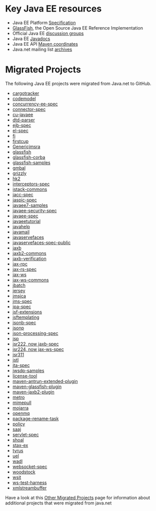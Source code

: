 # Key Java EE resources

* Java EE Platform [Specification](https://javaee.github.io/javaee-spec/)
* [GlassFish](https://javaee.github.io/glassfish/), the Open Source Java EE Reference Implementation
* Official Java EE [discussion groups](https://javaee.groups.io/g/javaee)
* Java EE [Javadocs](https://javaee.github.io/javaee-spec/javadocs/)
* Java EE API [Maven coordinates](https://mvnrepository.com/artifact/javax/javaee-api/8.0)
* Java.net mailing list [archives](http://download.oracle.com/javaee-archive/)

# Migrated Projects

The following Java EE projects were migrated from Java.net to GitHub.

* [cargotracker](http://javaee.github.io/cargotracker)
* [codemodel](http://javaee.github.io/jaxb-codemodel)
* [concurrency-ee-spec](http://github.com/javaee/concurrency-ee-spec)
* [connector-spec](http://github.com/javaee/connector-spec)
* [cu-javaee](http://github.com/javaee/cu-ri)
* [dtd-parser](http://github.com/javaee/jaxb-dtd-parser)
* [ejb-spec](http://github.com/javaee/ejb-spec)
* [el-spec](http://github.com/javaee/el-spec)
* [fi](http://javaee.github.io/metro-fi)
* [firstcup](https://github.com/javaee/firstcup)
* [Genericjmsra](http://javaee.github.io/glassfish-genericjmsra)
* [glassfish](http://javaee.github.io/glassfish)
* [glassfish-corba](http://javaee.github.io/glassfish-corba)
* [glassfish-samples](http://javaee.github.io/glassfish-samples)
* [gmbal](http://javaee.github.io/gmbal)
* [grizzly](http://javaee.github.io/grizzly)
* [hk2](https://javaee.github.io/hk2/)
* [interceptors-spec](https://javaee.github.io/interceptors-spec/)
* [istack-commons](http://javaee.github.io/jaxb-istack-commons)
* [jacc-spec](http://javaee.github.io/jacc-spec)
* [jaspic-spec](http://javaee.github.io/jaspic-spec)
* [javaee7-samples](https://javaee.github.io/javaee7-samples/)
* [javaee-security-spec](https://javaee.github.io/security-spec/)
* [javaee-spec](http://javaee.github.io/javaee-spec)
* [javaeetutorial](https://javaee.github.io/tutorial/)
* [javahelp](http://javaee.github.io/javahelp)
* [javamail](http://javaee.github.io/javamail)
* [javaservefaces](http://javaserverfaces.github.io)
* [javaservefaces-spec-public](http://javaee.github.io/javaserverfaces-spec)
* [jaxb](https://github.com/javaee/jaxb-v2)
* [jaxb2-commons](http://github.com/javaee/jaxb2-commons)
* [jaxb-verification](http://github.com/javaee/jaxb-verification)
* [jax-rpc](http://github.com/javaee/jax-rpc-ri)
* [jax-rs-spec](http://github.com/jax-rs)
* [jax-ws](https://github.com/javaee/metro-jax-ws)
* [jax-ws-commons](http://javaee.github.io/metro-jaxws-commons)
* [jbatch](https://github.com/WASdev/standards.jsr352.batch-spec/wiki)
* [jersey](http://github.com/jersey)
* [jmsjca](http://github.com/javaee/glassfish-jmsjca)
* [jms-spec](http://javaee.github.io/jms-spec)
* [jpa-spec](http://github.com/javaee/jpa-spec)
* [jsf-extensions](http://github.com/javaserverfaces/extensions)
* [jsftemplating](http://github.com/javaee/jsftemplating)
* [jsonb-spec](http://javaee.github.io/jsonb-spec)
* [jsonp](http://javaee.github.io/jsonp)
* [json-processing-spec](http://javaee.github.io/json-processing-spec)
* [jsp](http://javaee.github.io/javaee-jsp-api)
* [jsr222, now jaxb-spec](https://github.com/javaee/jaxb-spec)
* [jsr224, now jax-ws-spec](https://github.com/javaee/jax-ws-spec)
* [jsr311](http://javaee.github.io/jsr311)
* [jstl](http://javaee.github.io/jstl-api)
* [jta-spec](http://github.com/javaee/jta-spec)
* [jwsdp-samples](http://github.com/javaee/metro-jwsdp-samples)
* [license-tool](http://github.com/javaee/glassfish-license-tool)
* [maven-antrun-extended-plugin](http://github.com/javaee/maven-antrun-extended-plugin)
* [maven-glassfish-plugin](http://javaee.github.io/glassfish-maven-plugin-legacy)
* [maven-jaxb2-plugin](http://javaee.github.io/metro-maven-jaxb2-plugin)
* [metro](http://javaee.github.io/metro)
* [mimepull](http://javaee.github.io/metro-mimepull)
* [mojarra](https://github.com/javaserverfaces/mojarra)
* [openmq](http://javaee.github.io/openmq)
* [package-rename-task](http://github.com/javaee/metro-package-rename-task)
* [policy](http://javaee.github.io/metro-policy)
* [saaj](https://github.com/javaee/metro-saaj)
* [servlet-spec](http://github.com/javaee/servlet-spec)
* [shoal](http://javaee.github.io/shoal)
* [stax-ex](http://javaee.github.io/metro-stax-ex)
* [tyrus](http://github.com/tyrus-project/tyrus)
* [uel](http://javaee.github.io/uel-ri)
* [wadl](http://javaee.github.io/wadl)
* [websocket-spec](http://github.com/javaee/websocket-spec)
* [woodstock](http://github.com/javaee/woodstock)
* [wsit](http://javaee.github.io/metro-wsit)
* [ws-test-harness](http://javaee.github.io/metro-ws-test-harness)
* [xmlstreambuffer](http://javaee.github.io/metro-xmlstreambuffer)

Have a look at this [Other Migrated Projects](other-migrated-projects.md) page for information about additional projects that were migrated from java.net

